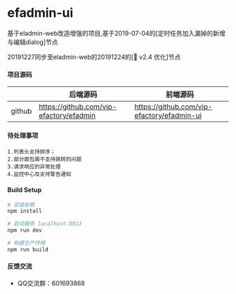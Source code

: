 # efadmin-ui
基于eladmin-web改造增强的项目,基于2019-07-04的[定时任务加入漏掉的新增与编辑dialog]节点

20191227同步至eladmin-web的20191224的[:bookmark: v2.4 优化]节点


#### 项目源码

|     |   后端源码  |   前端源码  |
|---  |--- | --- |
|  github   |  https://github.com/vip-efactory/efadmin   |  https://github.com/vip-efactory/efadmin-ui   |

#### 待处理事项
```
1.列表头支持排序；
2.部分面包屑不支持跳转的问题
3.请求响应的异常处理
4.监控中心及支持警告通知
```

#### Build Setup
``` bash
# 安装依赖
npm install

# 启动服务 localhost:8013
npm run dev

# 构建生产环境
npm run build
```

#### 反馈交流

- QQ交流群：601693868



